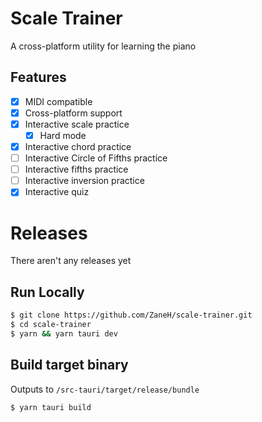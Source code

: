 # Scale Trainer

A cross-platform utility for learning the piano

## Features

- [x] MIDI compatible
- [x] Cross-platform support
- [x] Interactive scale practice
  - [x] Hard mode
- [x] Interactive chord practice
- [ ] Interactive Circle of Fifths practice
- [ ] Interactive fifths practice
- [ ] Interactive inversion practice
- [x] Interactive quiz

# Releases

There aren't any releases yet

## Run Locally

```bash
$ git clone https://github.com/ZaneH/scale-trainer.git
$ cd scale-trainer
$ yarn && yarn tauri dev
```

## Build target binary

Outputs to `/src-tauri/target/release/bundle`

```bash
$ yarn tauri build
```
